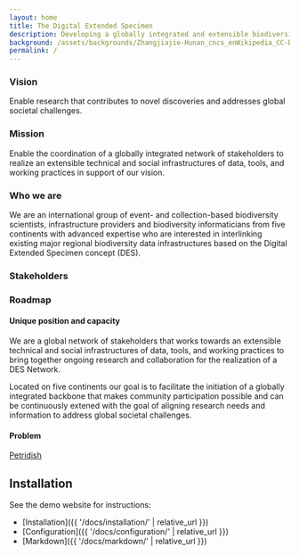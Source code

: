 ```yaml
---
layout: home
title: The Digital Extended Specimen
description: Developing a globally integrated and extensible biodiversity data infrastructure
background: /assets/backgrounds/Zhangjiajie-Hunan_cncs_enWikipedia_CC-BY-SAIntl40_the_World_Heritage_Site_Wulingyuan_in_Zhangjiajie_of_Hunan_PR_China.jpg
permalink: /
---
```


### Vision

Enable research that contributes to novel discoveries and addresses global societal challenges.

### Mission

Enable the coordination of a globally integrated network of stakeholders to realize an extensible technical and social infrastructures of data, tools, and working practices in support of our vision.

### Who we are

We are an international group of event- and collection-based biodiversity scientists, infrastructure providers and biodiversity informaticians from five continents with advanced expertise who are interested in interlinking existing major regional biodiversity data infrastructures based on the Digital Extended Specimen concept (DES).

### Stakeholders


### Roadmap

#### Unique position and capacity

We are a global network of stakeholders that works towards an extensible technical and social infrastructures of data, tools, and working practices to bring together ongoing research and collaboration for the realization of a DES Network. 

Located on five continents our goal is to facilitate the initiation of a globally integrated backbone that makes community participation possible and can be continuously extened with the goal of aligning research needs and information to address global societal challenges.

#### Problem














[Petridish](https://github.com/peterdesmet/petridish) 

## Installation

See the demo website for instructions:

- [Installation]({{ '/docs/installation/' | relative_url }})
- [Configuration]({{ '/docs/configuration/' | relative_url }})
- [Markdown]({{ '/docs/markdown/' | relative_url }})
